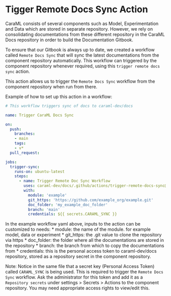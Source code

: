 # Tigger Remote Docs Sync Action

CaraML consists of several components such as Model, Experimentation and Data which are stored in separate repository. However, we rely on consolidating documentations from these different repository in the CaraML Docs repository in order to build the Documentation Gitbook.

To ensure that our Gitbook is always up to date, we created a workflow called `Remote Docs Sync` that will sync the latest documentations from the component repository automatically. This workflow can triggered by the component repository whenever required, using this `trigger remote docs sync` action.

This action allows us to trigger the `Remote Docs Sync` workflow from the component repository when run from there.

Example of how to set up this action in a workflow:

```example-workflow.yml
# This workflow triggers sync of docs to caraml-dev/docs

name: Trigger CaraML Docs Sync

on:
  push:
    branches: 
    - main 
    tags:
    - v*
  pull_request:

jobs:
  trigger-sync:
    runs-on: ubuntu-latest
    steps:
      - name: Trigger Remote Doc Sync Workflow
        uses: caraml-dev/docs/.github/actions/trigger-remote-docs-sync@sync-action
        with:
          module: 'example'
          git_https: 'https://github.com/example_org/example.git'
          doc_folder: 'my_example_doc_folder'
          branch: 'main'
          credentials: ${{ secrets.CARAML_SYNC }}
```

In the example workflow yaml above, inputs to the action can be customized to needs:
    * module: the name of the module. for example model, data or experiment
    * git_https: the .git value to clone the repository via https
    * doc_folder: the folder where all the documentations are stored in the repository
    * branch: the branch from which to copy the documentations from
    * credentials: this is the personal access token to caraml-dev/docs repository, stored as a repository secret in the component repository.

Note: Notice in the same file that a secret key (Personal Access Token) called `CARAML_SYNC` is being used. This is required to trigger the `Remote Docs Sync` workflow. Ask the administrator for this token and add it as a `Repository secrets` under settings > Secrets > Actions to the component repository. You may need appropriate access rights to view/edit this.